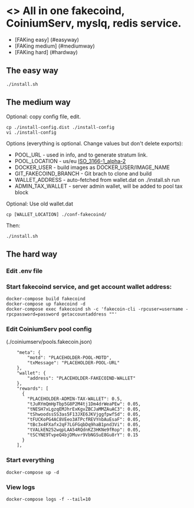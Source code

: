 # <> All in one fakecoind, CoiniumServ, myslq, redis service.

* [FAKing easy] (#easyway)
* [FAKing medium] (#mediumway)
* [FAKing hard] (#hardway)

## <a name="easyway"></a>The easy way
```
./install.sh
```

## <a name="mediumway"></a>The medium way
Optional: copy config file, edit.
```
cp ./install-config.dist ./install-config
vi ./install-config
```
Options (everything is optional. Change values but don't delete exports):
* POOL_URL - used in info, and to generate stratum link.
* POOL_LOCATION - us/eu [ISO_3166-1_alpha-2](http://en.wikipedia.org/wiki/ISO_3166-1_alpha-2)
* DOCKER_USER - build images as DOCKER_USER/IMAGE_NAME
* GIT_FAKECOIND_BRANCH - Git brach to clone and build
* WALLET_ADDRESS - auto-fetched from wallet.dat on ./install.sh run
* ADMIN_TAX_WALLET - server admin wallet, will be added to pool tax block


Optional: Use old wallet.dat
```
cp [WALLET_LOCATION] ./conf-fakecoind/
```

Then:
```
./install.sh
```


## <a name="hardway"></a>The hard way
### Edit .env file

### Start fakecoind service, and get account wallet address:
```
docker-compose build fakecoind
docker-compose up fakecoind -d
docker-compose exec fakecoind sh -c 'fakecoin-cli -rpcuser=username -rpcpassword=password getaccountaddress ""'
```

### Edit CoiniumServ pool config
(./coiniumserv/pools.fakecoin.json)

```
    "meta": {
        "motd": "PLACEHOLDER-POOL-MOTD",
        "txMessage": "PLACEHOLDER-POOL-URL"
    },
    "wallet": {
        "address": "PLACEHOLDER-FAKECOIND-WALLET"
    },
    "rewards": [
      {
        "PLACEHOLDER-ADMIN-TAX-WALLET": 0.5,
        "tJuRYmQmHpTbp5G8P2M4tj1Dm4drWeaPEw": 0.05,
        "tNESH7xLgzqEMJhrExKgvZBCJaMMZAuAC3": 0.05,
        "tShwoodssSS3as5F13JXE6JKVjggfpwfSd": 0.05,
        "tFUCKoPG4AC8VEeo3ATPcfREVYnbAuEsaF": 0.05,
        "tBc3x4FXafx2qF7LGFGqbDq9haB1pnd3Vi": 0.05,
        "tVALkEN252wqpLAA54RQdnKZ3HKNe9fRop": 0.05,
        "tSCYNE9TvpeQ4bjDMuvr9VbNGSuE8Gu8rY": 0.15
      }
    ],
```

### Start everything
```
docker-compose up -d
```

### View logs
```
docker-compose logs -f --tail=10
```

